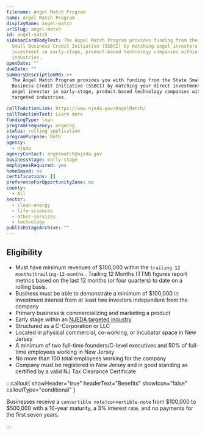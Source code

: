 ```yaml
---
filename: Angel Match Program
name: Angel Match Program
displayName: angel-match
urlSlug: angel-match
id: angel-match
sidebarCardBodyText: The Angel Match Program provides funding from the State
  Small Business Credit Initiative (SSBCI) by matching angel investors’ direct
  investment in early-stage, product-based technology companies within targeted
  industries.
openDate: ""
dueDate: ""
summaryDescriptionMd: >+
  The Angel Match Program provides you with funding from the State Small
  Business Credit Initiative (SSBCI) by matching your direct investment as an
  angel investor in early-stage, product-based technology companies within
  targeted industries.

callToActionLink: https://www.njeda.gov/AngelMatch/
callToActionText: Learn more
fundingType: loan
programFrequency: ongoing
status: rolling application
programPurpose: Both
agency:
  - njeda
agencyContact: angelmatch@njeda.gov
businessStage: early-stage
employeesRequired: yes
homeBased: no
certifications: []
preferenceForOpportunityZone: no
county:
  - All
sector:
  - clean-energy
  - life-sciences
  - other-services
  - technology
publishStageArchive: ""
---
```

## Eligibility

* Must have minimum revenues of $100,000 within the `trailing 12 months|trailing-12-months` . Trailing 12 Months (TTM) figures report metrics based on the last 12 months (or four quarters) to date on a rolling basis.
* Business must be able to demonstrate a minimum of $100,000 in investment interest from at least two investors independent from the company
* Primary business is commercializing and marketing a product
* Early stage within an [NJEDA targeted industry](https://www.njeda.gov/wp-content/uploads/2022/11/Appendix-C-Targeted-Industries-Definitions-12.6.22_v2.pdf)
* Structured as a C-Corporation or LLC
* Located in physical commercial, co-working, or incubator space in New Jersey
* A minimum of two full-time founders/C-level executives and 50% of full-time employees working in New Jersey
* No more than 100 total employees working for the company
* Company must be registered in New Jersey and in good standing as certified by a valid NJ Tax Clearance Certificate

:::callout{ showHeader="true" headerText="Benefits" showIcon="false" calloutType="conditional" }

Businesses receive a `convertible note|convertible-note` from $100,000 to $500,000 with a 10-year maturity, a 3% interest rate, and no payments for the first seven years.

:::